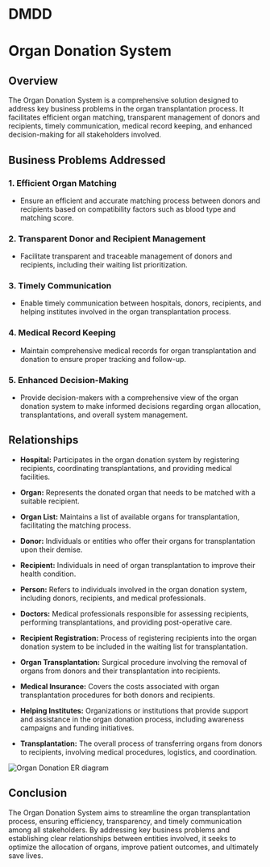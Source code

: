 # DMDD

# Organ Donation System

## Overview

The Organ Donation System is a comprehensive solution designed to address key business problems in the organ transplantation process. It facilitates efficient organ matching, transparent management of donors and recipients, timely communication, medical record keeping, and enhanced decision-making for all stakeholders involved.

## Business Problems Addressed

### 1. Efficient Organ Matching
   - Ensure an efficient and accurate matching process between donors and recipients based on compatibility factors such as blood type and matching score.

### 2. Transparent Donor and Recipient Management
   - Facilitate transparent and traceable management of donors and recipients, including their waiting list prioritization.

### 3. Timely Communication
   - Enable timely communication between hospitals, donors, recipients, and helping institutes involved in the organ transplantation process.

### 4. Medical Record Keeping
   - Maintain comprehensive medical records for organ transplantation and donation to ensure proper tracking and follow-up.

### 5. Enhanced Decision-Making
   - Provide decision-makers with a comprehensive view of the organ donation system to make informed decisions regarding organ allocation, transplantations, and overall system management.

## Relationships

- **Hospital:** Participates in the organ donation system by registering recipients, coordinating transplantations, and providing medical facilities.
  
- **Organ:** Represents the donated organ that needs to be matched with a suitable recipient.
  
- **Organ List:** Maintains a list of available organs for transplantation, facilitating the matching process.
  
- **Donor:** Individuals or entities who offer their organs for transplantation upon their demise.
  
- **Recipient:** Individuals in need of organ transplantation to improve their health condition.
  
- **Person:** Refers to individuals involved in the organ donation system, including donors, recipients, and medical professionals.
  
- **Doctors:** Medical professionals responsible for assessing recipients, performing transplantations, and providing post-operative care.
  
- **Recipient Registration:** Process of registering recipients into the organ donation system to be included in the waiting list for transplantation.
  
- **Organ Transplantation:** Surgical procedure involving the removal of organs from donors and their transplantation into recipients.
  
- **Medical Insurance:** Covers the costs associated with organ transplantation procedures for both donors and recipients.
  
- **Helping Institutes:** Organizations or institutions that provide support and assistance in the organ donation process, including awareness campaigns and funding initiatives.
  
- **Transplantation:** The overall process of transferring organs from donors to recipients, involving medical procedures, logistics, and coordination.

![Organ Donation ER diagram](https://github.com/layashreeadepu/DMDD-Project-Organ-Donation/assets/62901388/18288fd6-fac6-455d-9605-eb3721d030bb)

## Conclusion

The Organ Donation System aims to streamline the organ transplantation process, ensuring efficiency, transparency, and timely communication among all stakeholders. By addressing key business problems and establishing clear relationships between entities involved, it seeks to optimize the allocation of organs, improve patient outcomes, and ultimately save lives.
